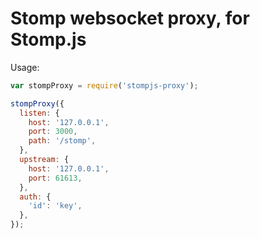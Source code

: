 Stomp websocket proxy, for Stomp.js
===================================

Usage:

```javascript
var stompProxy = require('stompjs-proxy');

stompProxy({
  listen: {
    host: '127.0.0.1',
    port: 3000,
    path: '/stomp',
  },
  upstream: {
    host: '127.0.0.1',
    port: 61613,
  },
  auth: {
    'id': 'key',
  },
});
```
